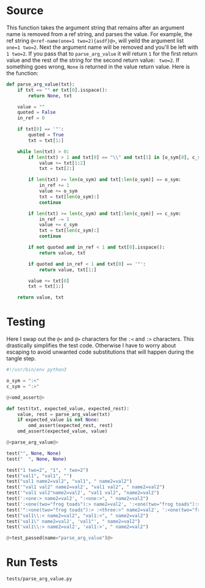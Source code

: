 # Source

This function takes the argument string that remains after an argument name is removed from a ref string, and parses the value. For example, the ref string `@<ref-name(one=1 two=2){asdf}@>`, will yeild the argument list `one=1 two=2`. Next the argument name will be removed and you'll be left with `1 two=2`. If you pass that to `parse_arg_value` it will return `1` for the first return value and the rest of the string for the second return value: ` two=2`. If something goes wrong, `None` is returned in the value return value. Here is the function:

```python {name=parse_arg_value}
def parse_arg_value(txt):
    if txt == "" or txt[0].isspace():
        return None, txt

    value = ""
    quoted = False
    in_ref = 0

    if txt[0] == '"':
        quoted = True
        txt = txt[1:]

    while len(txt) > 0:
        if len(txt) > 1 and txt[0] == "\\" and txt[1] in [o_sym[0], c_sym[0], '"']:
            value += txt[1:2]
            txt = txt[2:]

        if len(txt) >= len(o_sym) and txt[:len(o_sym)] == o_sym:
            in_ref += 1
            value += o_sym
            txt = txt[len(o_sym):]
            continue

        if len(txt) >= len(c_sym) and txt[:len(c_sym)] == c_sym:
            in_ref -= 1
            value += c_sym
            txt = txt[len(c_sym):]
            continue

        if not quoted and in_ref < 1 and txt[0].isspace():
            return value, txt

        if quoted and in_ref < 1 and txt[0] == '"':
            return value, txt[1:]

        value += txt[0]
        txt = txt[1:]

    return value, txt
```

# Testing

Here I swap out the `@<` and `@>` characters for the `:<` and `:>` characters. This drastically simplifies the test code. Otherwise I have to worry about escaping to avoid unwanted code substitutions that will happen during the tangle step.

```python {name=parse_arg_value_tests_file tangle=tests/parse_arg_value.py}
#!/usr/bin/env python3

o_sym = ":<"
c_sym = ":>"

@<omd_assert@>

def test(txt, expected_value, expected_rest):
    value, rest = parse_arg_value(txt)
    if expected_value is not None:
        omd_assert(expected_rest, rest)
    omd_assert(expected_value, value)

@<parse_arg_value@>

test("", None, None)
test("  ", None, None)

test("1 two=2", "1", " two=2")
test("val1", "val1", "")
test("val1 name2=val2", "val1", " name2=val2")
test('"val1 val2" name2=val2', "val1 val2", " name2=val2")
test('"val1 val2"name2=val2', "val1 val2", "name2=val2")
test(':<one:> name2=val2', ":<one:>", " name2=val2")
test(':<one(two="frog toads"):> name2=val2', ':<one(two="frog toads"):>', " name2=val2")
test('":<one(two="frog toads"):> :<three:>" name2=val2', ':<one(two="frog toads"):> :<three:>', " name2=val2")
test("val1\\:< name2=val2", "val1:<", " name2=val2")
test('val1\" name2=val2', 'val1"', " name2=val2")
test('val1\\:> name2=val2', 'val1:>', " name2=val2")

@<test_passed(name="parse_arg_value")@>
```

# Run Tests

```bash {name=parse_arg_value_tests menu=true}
tests/parse_arg_value.py
```

